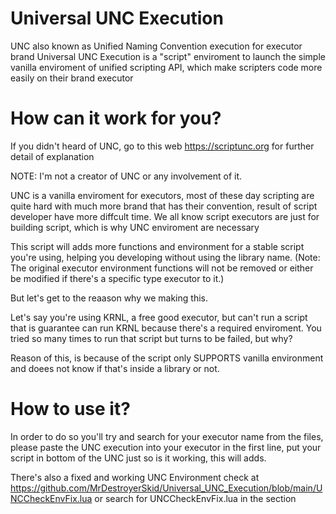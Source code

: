# Universal UNC Execution
UNC also known as Unified Naming Convention execution for executor brand
Universal UNC Execution is a "script" enviroment to launch the simple vanilla enviroment of unified scripting API, which make scripters code more easily on their brand executor
# How can it work for you?
If you didn't heard of UNC, go to this web https://scriptunc.org for further detail of explanation

NOTE: I'm not a creator of UNC or any involvement of it.

UNC is a vanilla enviroment for executors, most of these day scripting are quite hard with much more brand that has their convention, result of script developer have more diffcult time. We all know script executors are just for building script, which is why UNC enviroment are necessary

This script will adds more functions and environment for a stable script you're using, helping you developing without using the library name. (Note: The original executor environment functions will not be removed or either be modified if there's a specific type executor to it.)

But let's get to the reaason why we making this.

Let's say you're using KRNL, a free good executor, but can't run a script that is guarantee can run KRNL because there's a required enviroment. You tried so many times to run that script but turns to be failed, but why?

Reason of this, is because of the script only SUPPORTS vanilla environment and doees not know if that's inside a library or not.

# How to use it?

In order to do so you'll try and search for your executor name from the files, please paste the UNC execution into your executor in the first line, put your script in bottom of the UNC just so is it working, this will adds.

There's also a fixed and working UNC Environment check at https://github.com/MrDestroyerSkid/Universal_UNC_Execution/blob/main/UNCCheckEnvFix.lua or search for UNCCheckEnvFix.lua in the section
